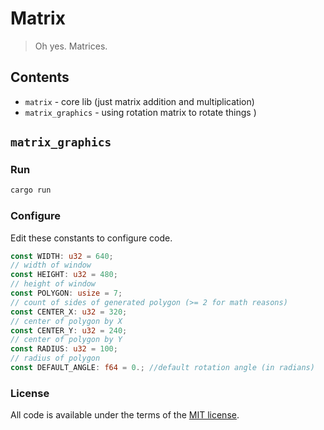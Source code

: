 # Matrix

> Oh yes. Matrices.

## Contents

- `matrix` - core lib (just matrix addition and multiplication)
- `matrix_graphics` - using rotation matrix to rotate things )

## `matrix_graphics`

### Run

```bash
cargo run
```

### Configure

Edit these constants to configure code.

```rust
const WIDTH: u32 = 640;
// width of window
const HEIGHT: u32 = 480;
// height of window
const POLYGON: usize = 7;
// count of sides of generated polygon (>= 2 for math reasons) 
const CENTER_X: u32 = 320;
// center of polygon by X
const CENTER_Y: u32 = 240;
// center of polygon by Y
const RADIUS: u32 = 100;
// radius of polygon
const DEFAULT_ANGLE: f64 = 0.; //default rotation angle (in radians)
```

### License

All code is available under the terms of the [MIT license](/LICENSE).